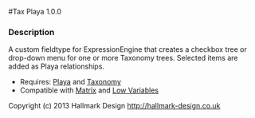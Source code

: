 #Tax Playa 1.0.0

### Description

A custom fieldtype for ExpressionEngine that creates a checkbox tree or drop-down menu for one or more Taxonomy trees. Selected items are added as Playa relationships.

* Requires: [Playa](http://devot-ee.com/add-ons/playa) and [Taxonomy](http://devot-ee.com/add-ons/taxonomy)
* Compatible with [Matrix](http://devot-ee.com/add-ons/matrix) and [Low Variables](http://devot-ee.com/add-ons/low-variables)

Copyright (c) 2013 Hallmark Design http://hallmark-design.co.uk
